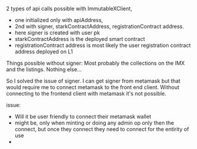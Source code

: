 2 types of api calls possible with ImmutableXClient, 
- one initialized only with apiAddress, 
- 2nd with signer, starkContractAddress, registrationContract address. 
 - here signer is created with user pk
 - starkContractAddress is the deployed smart contract
 - registrationContract address is most likely the user registration contract address deployed on L1

Things possible without signer: 
Most probably the collections on the IMX and the listings. Nothing else...

So I solved the issue of signer. I can get signer from metamask but that would require me to connect metamask to the 
front end client. Without connecting to the frontend client with metamask it's not possible.

issue:
- Will it be user friendly to connect their metamask wallet
- might be, only when minting or doing any admin op only then the connect, but once they connect they need to connect for the entirity of use
- 